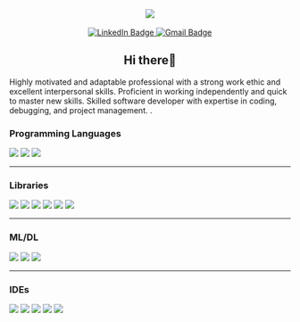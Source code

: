 <div align="center">
  <img src="https://github.com/ParisaRoozgarian/ParisaRoozgarian/assets/107187797/08b6a5b6-3b59-45e0-a02b-714d3fa77923"/>
</div>
<br/>
<div id="badges" align="center">
  <a href="https://www.linkedin.com/in/parisa-roozgarian/">
    <img src="https://img.shields.io/badge/LinkedIn-blue?style=for-the-badge&logo=linkedin&logoColor=white" alt="LinkedIn Badge"/>
  </a>
  <a href="mailto:parisaroozgarian@gmail.com">
    <img src="https://img.shields.io/badge/Gmail-D14836?style=for-the-badge&logo=gmail&logoColor=white"  alt="Gmail Badge"/>
  </a>
  <div>
  <a href="https://komarev.com/ghpvc/?username=Parisaroozgarian">
    <img src="https://komarev.com/ghpvc/?username=Parisaroozgarian&style=flat-square&color=blue" alt=""/>
  </a>
  </div>
  <h2>Hi there👋</h2>
</div>

<p>Highly motivated and adaptable professional with a strong work ethic and excellent interpersonal skills. Proficient in working independently and quick to master new skills. Skilled software developer with expertise in coding, debugging, and project management.
.</p>

### Programming Languages

<div>
 <img src="https://img.shields.io/badge/python-3670A0?style=for-the-badge&logo=python&logoColor=ffdd54" />
 <img src="https://img.shields.io/badge/SQL-%2344479A1.svg?style=for-the-badge&logo=sql&logoColor=white" />
 <img src="https://img.shields.io/badge/Excel-%2334A853.svg?style=for-the-badge&logo=microsoft-excel&logoColor=white" />
</div>

---

### Libraries

<div>
 <img src="https://img.shields.io/badge/Pandas-150458?style=for-the-badge&logo=pandas&logoColor=white" />
 <img src="https://img.shields.io/badge/Numpy-013243?style=for-the-badge&logo=numpy&logoColor=white" />
 <img src="https://img.shields.io/badge/Matplotlib-003B57?style=for-the-badge&logo=matplotlib&logoColor=white" />
 <img src="https://img.shields.io/badge/Seaborn-1A1A1A?style=for-the-badge&logo=seaborn&logoColor=white" />
 <img src="https://img.shields.io/badge/Plotly-3F4E61?style=for-the-badge&logo=plotly&logoColor=white" />
 <img src="https://img.shields.io/badge/OpenCV-5C3EE8?style=for-the-badge&logo=opencv&logoColor=white" />
</div>

---

### ML/DL

<div>
 <img src="https://img.shields.io/badge/scikit--learn-%2377AA99.svg?style=for-the-badge&logo=scikit-learn&logoColor=white" />
 <img src="https://img.shields.io/badge/Keras-%23d9ead3.svg?style=for-the-badge&logo=Keras&logoColor=black" />
 <img src="https://img.shields.io/badge/TensorFlow-%23FF6F00.svg?style=for-the-badge&logo=tensorflow&logoColor=white" />
</div>

---

### IDEs 

<div>
 <img src="https://img.shields.io/badge/IBM%20Cognos%20Analytics-052FAD?style=for-the-badge&logo=ibm&logoColor=white" />
 <img src="https://img.shields.io/badge/Jupyter%20Notebook-F37626?style=for-the-badge&logo=jupyter&logoColor=white" />
 <img src="https://img.shields.io/badge/Anaconda-44A833?style=for-the-badge&logo=anaconda&logoColor=white" />
 <img src="https://img.shields.io/badge/Visual%20Studio%20Code-0078d7.svg?style=for-the-badge&logo=visual-studio-code&logoColor=white" />
 <img src="https://img.shields.io/badge/PyCharm-143?style=for-the-badge&logo=pycharm&logoColor=white&color=black&labelColor=black" />
</div>
